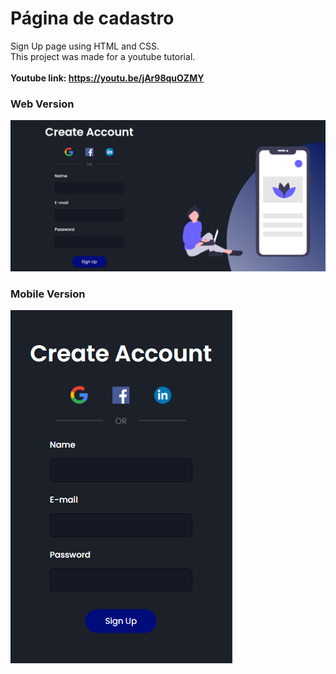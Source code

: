 
# Página de cadastro

Sign Up page using HTML and CSS.<br />
This project was made for a youtube tutorial.<br /><br/>
**Youtube link: https://youtu.be/jAr98quOZMY**
### Web Version
<img src="imgs/web.png" alt="Web Version"/>

### Mobile Version
<img src="imgs/mobile.png" alt="Mobile Version"/>
